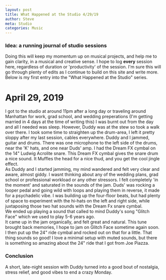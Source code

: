 ```yaml
---
layout: post
title: What Happened at the Studio 4/29/19
author: Steve
meta: Studio
categories: Music
---
```

<!-- # What Happened at the Studio - April 29th 2019 -->

### Idea: a running journal of studio sessions   

Doing this will keep my momentum up on musical projects, and help me to gain clarity, in a musical and creative sense. I hope to log **every** session here, regardless of duration or 'productivity' of the session. I'm sure this will go through plenty of edits as I continue to build on this site and write more. Below is my first entry into the "What Happened at the Studio" series.

# April 29, 2019 
I got to the studio at around 11pm after a long day or traveling around Manhattan for work, grad school, and wedding preperations (I'm getting married in 4 days at the time of writing this) 
I was burnt out from the day and all I needed was sleep. However, Duddy was at the stew so took a walk over there. 
I took some time to straighten up the drum-area, I left it pretty sloppy after my last session, cables everywhere. 
Duddy and I jammed, guitar and drums. There was one microphone to the left side of the drums, near the 'K' hats, and one near Duds' amp. I had the Dream FX cymbal on the 14" Ludwig Acrolite snare. This Dream FX cymbal gives the snare drum a nice sound. It Muffles the head for a nice thud, and you get the cool jingle effect.   
As Duddy and I started jamming, my mind wandered and felt very clear and aware, almost giddy. I wasnt thinking about any of the wedding plans, grad school or professional workload or any other stressors. 
I felt completely 'in the moment' and saturated in the sounds of the jam. 
Duds' was rocking a looper pedal and going wild with loops and playing them in reverse, it made for a psychadelic vibe. I was building up the four-floor beats, but had plenty of space to experiment with the hi-hats on the left and right side, while juxtaposing those two hat sounds with the Dream Fx snare cymbal.   
We ended up playing a sound that called to mind Duddy's song "Glitch Face" which we used to play 5-6 years ago.  
It came up in the jam organically, and felt great and natural. This tune brought back memories, I hope to jam on Glitch Face sometime again soon. I then put up the 24" ride cymbal and rocked out on that for a little. That thing sounds so good! I love a minimal setup with muted sounds, but there is something so amazing about the 24" ride that I got from Joe Piazza. 

### Conclusion 
A short, late-night session with Duddy turned into a good bout of nostalgia, stress relief, and good vibes to end a crazy Monday.


 

